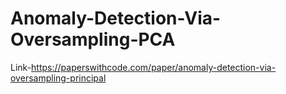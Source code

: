 # Anomaly-Detection-Via-Oversampling-PCA

Link-https://paperswithcode.com/paper/anomaly-detection-via-oversampling-principal
